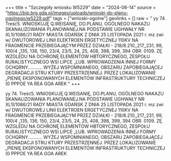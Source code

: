 +++
title = "Szczegóły wniosku W5229"
date = "2024-06-14"
source = "https://bip.brg.gda.pl/images/uploads/wnioski-do-planu-ogolnego/w5229.pdf"
tags = ["wnioski-ogolne"]
geolinks = []
raw = " yy 74. Treść5. WNIOSKUJĘ Q.WEISANIĘ, DO.PLANU, OGÓLNEGO NAKAZU SKANALIZOWANIA PLANOWANEJ.NA PODSTAWIE UGHWAŁY NR XL1I/1086/21 RADY MIASTA GDAŃSK Z DNIA 25 LISTOPADA 2021 r. mz zwi w/  DWUTOROWEJ LINII ELEKTROEN ERGETYCZNEJ 110KV NA FRAGMENCIE PRZEBIEGAJĄCYM PRZEZ DZIAŁKI - 218/8.210,,217,,231, 99, 100/4 „135, 136, 150, 23/4, 23/5, 24, 25, 408, 398, 399, 394 OBR. 0109. ZĘ WZGLEDU NA OCHRONĘ ELEMENTÓW HBTORYCZNEGO, ZESPOŁU RURALISTYCZNEGO WSI LIPCE „LUB. WPROWADZENIA INNEJ FORMY OCHQRNY........... WYŻEJ WSPOMNIANEGO, OBSZARU ZAPOBIEGAJĄCEJ DEGRADACJI STRU KTURY PRZESTRZENNEJ. PRZEZ LOKALIZOWANIE „PIENIĘ EKSPONOWANYCH ELEMENTÓW INFRASTRUKTURY TECHNICZEJ (0 PPPOE YA REA GOA AREK "
+++


yy 74. Treść5. WNIOSKUJĘ Q.WEISANIĘ, DO.PLANU, OGÓLNEGO NAKAZU SKANALIZOWANIA PLANOWANEJ.NA PODSTAWIE
UGHWAŁY NR XL1I/1086/21 RADY MIASTA GDAŃSK Z DNIA 25 LISTOPADA 2021 r.
mz zwi
w/  DWUTOROWEJ LINII ELEKTROEN ERGETYCZNEJ 110KV NA FRAGMENCIE PRZEBIEGAJĄCYM PRZEZ DZIAŁKI -
218/8.210,,217,,231, 99, 100/4 „135, 136, 150, 23/4, 23/5, 24, 25, 408, 398, 399, 394 OBR. 0109. ZĘ WZGLEDU NA OCHRONĘ ELEMENTÓW
HBTORYCZNEGO, ZESPOŁU RURALISTYCZNEGO WSI LIPCE „LUB. WPROWADZENIA INNEJ FORMY OCHQRNY...........
WYŻEJ WSPOMNIANEGO, OBSZARU ZAPOBIEGAJĄCEJ DEGRADACJI STRU KTURY PRZESTRZENNEJ. PRZEZ LOKALIZOWANIE
„PIENIĘ EKSPONOWANYCH ELEMENTÓW INFRASTRUKTURY TECHNICZEJ (0 PPPOE YA REA GOA AREK



